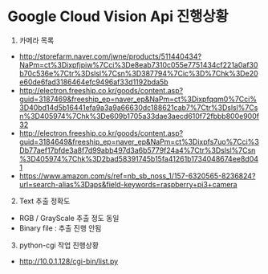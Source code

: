 # Google Cloud Vision Api 진행상황

1. 카메라 목록
 - http://storefarm.naver.com/jwne/products/511440434?NaPm=ct%3Dixpfjpiw%7Cci%3De8eab7310c055e7751434cf221a0af30b70c536e%7Ctr%3Dslsl%7Csn%3D387794%7Cic%3D%7Chk%3De20e60de6fad3186464efc9496af33d1192bda5b
 - http://electron.freeship.co.kr/goods/content.asp?guid=3187469&freeship_ep=naver_ep&NaPm=ct%3Dixpfqqm0%7Cci%3D40bd14d5b16441efa9a3a9a66630dc188621cab7%7Ctr%3Dslsl%7Csn%3D405974%7Chk%3De609b1705a33dae3aecd610f72fbbb800e900f32
 - http://electron.freeship.co.kr/goods/content.asp?guid=3184649&freeship_ep=naver_ep&NaPm=ct%3Dixpfs7uo%7Cci%3Db77aef17bfde3a8f7d99abb497d3a6b5779f24a4%7Ctr%3Dslsl%7Csn%3D405974%7Chk%3D2bad58391745b15fa41261b1734048674ee8d041
 - https://www.amazon.com/s/ref=nb_sb_noss_1/157-6320565-8236824?url=search-alias%3Daps&field-keywords=raspberry+pi3+camera

2. Text 추출 정확도
 - RGB / GrayScale 추출 정도 동일
 - Binary file : 추출 진행 안됨
 
3. python-cgi 작업 진행상황
 - http://10.0.1.128/cgi-bin/list.py
